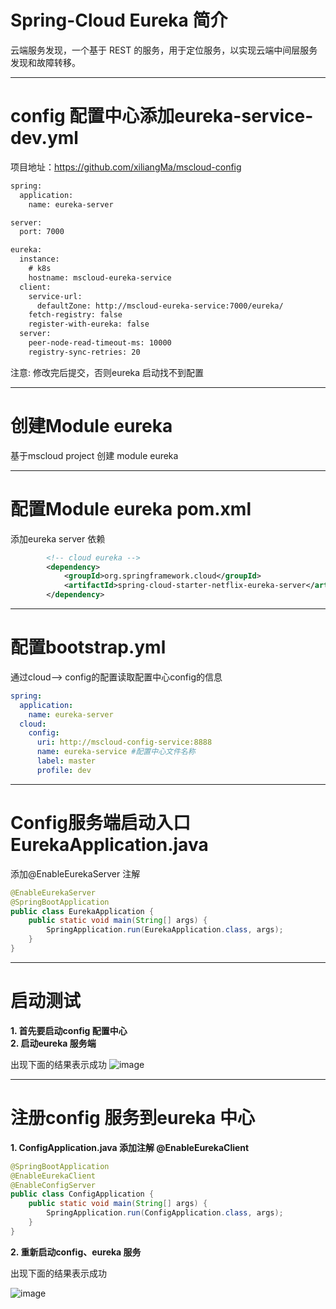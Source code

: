 # Spring-Cloud Eureka 简介
云端服务发现，一个基于 REST 的服务，用于定位服务，以实现云端中间层服务发现和故障转移。

------------

# config 配置中心添加eureka-service-dev.yml

项目地址：https://github.com/xiliangMa/mscloud-config
```xml
spring:
  application:
    name: eureka-server

server:
  port: 7000

eureka:
  instance:
    # k8s
    hostname: mscloud-eureka-service
  client:
    service-url:
      defaultZone: http://mscloud-eureka-service:7000/eureka/
    fetch-registry: false
    register-with-eureka: false
  server:
    peer-node-read-timeout-ms: 10000
    registry-sync-retries: 20
```
注意: 修改完后提交，否则eureka 启动找不到配置

------------

# 创建Module eureka
 基于mscloud project 创建 module eureka

------------

# 配置Module eureka pom.xml
添加eureka server 依赖

```xml
        <!-- cloud eureka -->
        <dependency>
            <groupId>org.springframework.cloud</groupId>
            <artifactId>spring-cloud-starter-netflix-eureka-server</artifactId>
        </dependency>
```

------------

# 配置bootstrap.yml
通过cloud--> config的配置读取配置中心config的信息

```yaml
spring:
  application:
    name: eureka-server
  cloud:
    config:
      uri: http://mscloud-config-service:8888
      name: eureka-service #配置中心文件名称
      label: master
      profile: dev
```

------------

# Config服务端启动入口 EurekaApplication.java
添加@EnableEurekaServer 注解

```java
@EnableEurekaServer
@SpringBootApplication
public class EurekaApplication {
    public static void main(String[] args) {
        SpringApplication.run(EurekaApplication.class, args);
    }
}

```

------------

# 启动测试
**1. 首先要启动config 配置中心** \
**2. 启动eureka 服务端**

出现下面的结果表示成功
![image](https://github.com/xiliangMa/mscloud/blob/master/images/Spring-Cloud/eureka-server-test.png)


------------

# 注册config 服务到eureka 中心
**1. ConfigApplication.java 添加注解 @EnableEurekaClient**

```java
@SpringBootApplication
@EnableEurekaClient
@EnableConfigServer
public class ConfigApplication {
    public static void main(String[] args) {
        SpringApplication.run(ConfigApplication.class, args);
    }
}
```

**2. 重新启动config、eureka 服务**

出现下面的结果表示成功

![image](https://github.com/xiliangMa/mscloud/blob/master/images/Spring-Cloud/eureka-server-test-config.png)
